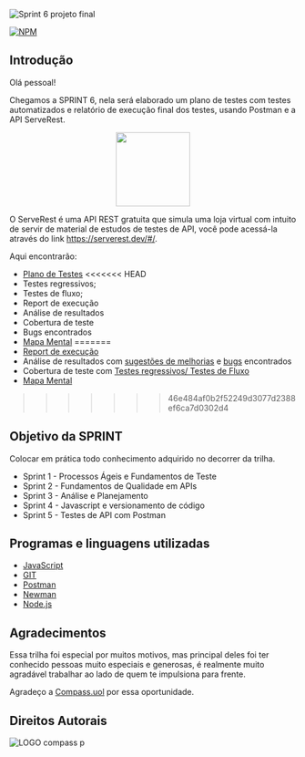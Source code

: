 ![Sprint 6 projeto final](https://user-images.githubusercontent.com/109304734/187513290-3f5e55b5-1c93-4adf-b7b9-e9f768cbe3aa.png)

[![NPM](https://img.shields.io/npm/l/react)](https://github.com/clascleo/Rocketman_Cleonice_Souza_Compass/blob/main/license)

## Introdução

Olá pessoal!

Chegamos a SPRINT 6, nela será elaborado um plano de testes com testes automatizados e relatório de execução final dos testes, usando Postman e a API ServeRest.

<div align="center">
<img src="https://user-images.githubusercontent.com/109304734/187521207-374f54a1-ebb1-4c87-b960-cd78ccc0a11f.png" width="130px" />
</div>

O ServeRest é uma API REST gratuita que simula uma loja virtual com intuito de servir de material de estudos de testes de API, você pode acessá-la através do link https://serverest.dev/#/.


 Aqui encontrarão: 
 
* [Plano de Testes](https://www.canva.com/design/DAFKcY9dt9c/fdR2fjoBLY5-naQgLYUzcg/view?utm_content=DAFKcY9dt9c&utm_campaign=designshare&utm_medium=link&utm_source=homepage_design_menu)
<<<<<<< HEAD
* Testes regressivos;
* Testes de fluxo;
* Report de execução
* Análise de resultados
* Cobertura de teste
* Bugs encontrados
* [Mapa Mental](https://github.com/clascleo/Rocketman_Cleonice_Souza_SPRINT-6/blob/develop/Mapa%20mental%20-%20API%20-%20Serverest.pdf)
=======
* [Report de execução](https://github.com/clascleo/Rocketman_Cleonice_Souza_SPRINT-6/blob/develop/NEWMAN/Newman%20print.png)
* Análise de resultados com [sugestões de melhorias](https://github.com/clascleo/Rocketman_Cleonice_Souza_SPRINT-6/blob/main/.github/ISSUE_TEMPLATE/sugest-o-de-melhoria.md) e [bugs](https://github.com/clascleo/Rocketman_Cleonice_Souza_SPRINT-6/issues) encontrados
* Cobertura de teste com [Testes regressivos/ Testes de Fluxo](https://github.com/clascleo/Rocketman_Cleonice_Souza_SPRINT-6/tree/develop/Resultado%20dos%20testes%20Postman)
* [Mapa Mental](https://github.com/clascleo/Rocketman_Cleonice_Souza_SPRINT-6/blob/develop/Mapa%20mental%20-%20API%20-%20Serverest.pdf)

>>>>>>> 46e484af0b2f52249d3077d2388ef6ca7d0302d4

## Objetivo da SPRINT

 Colocar em prática todo conhecimento adquirido no decorrer da trilha.
 
 * Sprint 1 - Processos Ágeis e Fundamentos de Teste
 * Sprint 2 - Fundamentos de Qualidade em APIs
 * Sprint 3 - Análise e Planejamento
 * Sprint 4 - Javascript e versionamento de código
 * Sprint 5 - Testes de API com Postman
 
 ## Programas e linguagens utilizadas
 
* [JavaScript](https://www.microsoft.com/pt-br/p/javascript/9nblggh07nrx?activetab=pivot:overviewtab)
* [GIT](https://git-scm.com/download/win)
* [Postman](https://postman.softonic.com.br/)
* [Newman](https://adevait.com/qa/how-to-create-elegant-html-reports-in-postman#installing-newman-and-html-reporters)
* [Node.js](https://nodejs.org/)

## Agradecimentos

Essa trilha foi especial por muitos motivos, mas principal deles foi ter conhecido pessoas muito especiais e generosas, é realmente muito agradável trabalhar ao lado de quem te impulsiona para frente. 

Agradeço a [Compass.uol](https://compass.uol/en/home/) por essa oportunidade.


## Direitos Autorais
![LOGO compass p](https://user-images.githubusercontent.com/109304734/187517627-1098dd45-333c-45e2-a279-44e09cf774bf.png)
